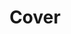 ---
title: 'Cover'
slug: 'cover'
authors: 
  - bisma-aftab
next: '1'
number: 0
img: /imgs/2024/cover.svg
---